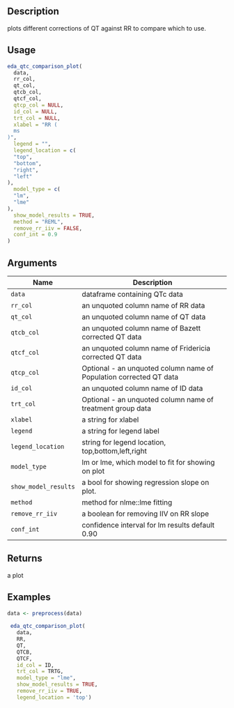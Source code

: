 ## Description

plots different corrections of QT against RR to compare which to use.

## Usage

```r
eda_qtc_comparison_plot(
  data,
  rr_col,
  qt_col,
  qtcb_col,
  qtcf_col,
  qtcp_col = NULL,
  id_col = NULL,
  trt_col = NULL,
  xlabel = "RR (
  ms
)",
  legend = "",
  legend_location = c(
  "top",
  "bottom",
  "right",
  "left"
),
  model_type = c(
  "lm",
  "lme"
),
  show_model_results = TRUE,
  method = "REML",
  remove_rr_iiv = FALSE,
  conf_int = 0.9
)
```

## Arguments

| Name | Description |
|------|-------------|
| `data` | dataframe containing QTc data |
| `rr_col` | an unquoted column name of RR data |
| `qt_col` | an unquoted column name of QT data |
| `qtcb_col` | an unquoted column name of Bazett corrected QT data |
| `qtcf_col` | an unquoted column name of Fridericia corrected QT data |
| `qtcp_col` | Optional - an unquoted column name of Population corrected QT data |
| `id_col` | an unquoted column name of ID data |
| `trt_col` | Optional - an unquoted column name of treatment group data |
| `xlabel` | a string for xlabel |
| `legend` | a string for legend label |
| `legend_location` | string for legend location, top,bottom,left,right |
| `model_type` | lm or lme, which model to fit for showing on plot |
| `show_model_results` | a bool for showing regression slope on plot. |
| `method` | method for nlme::lme fitting |
| `remove_rr_iiv` | a boolean for removing IIV on RR slope |
| `conf_int` | confidence interval for lm results default 0.90 |

## Returns

a plot

## Examples

```r
data <- preprocess(data)
 
 eda_qtc_comparison_plot(
   data,
   RR,
   QT,
   QTCB,
   QTCF,
   id_col = ID,
   trt_col = TRTG,
   model_type = "lme",
   show_model_results = TRUE,
   remove_rr_iiv = TRUE,
   legend_location = 'top')
```


